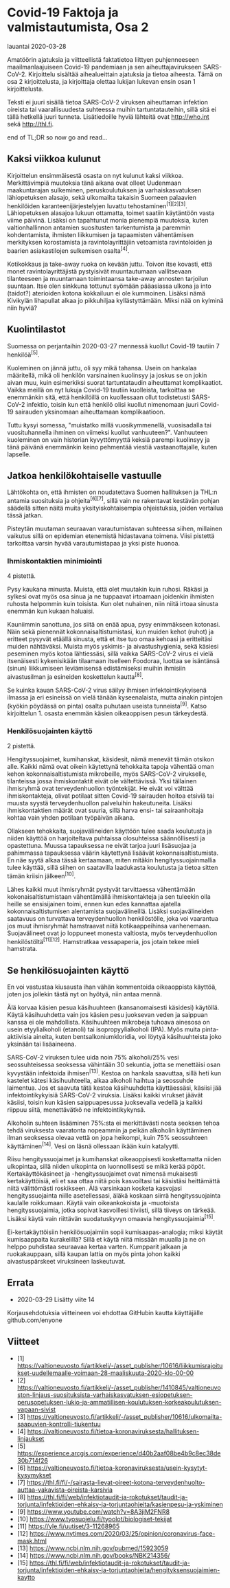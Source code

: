 # Covid-19 Faktoja ja valmistautumista, Osa 2

lauantai 2020-03-28

Amatöörin ajatuksia ja viitteellistä faktatietoa liittyen puhjenneeseen maailmanlaajuiseen Covid-19 pandemiaan ja sen
aiheuttajavirukseen SARS-CoV-2. Kirjoittelu sisältää aihealueittain ajatuksia ja tietoa aiheesta. Tämä on osa 2 kirjoittelusta,
ja kirjoittaja olettaa lukijan lukevan ensin osan 1 kirjoittelusta.

Teksti ei juuri sisällä tietoa SARS-CoV-2 viruksen aiheuttaman infektion oireista tai vaarallisuudesta suhteessa muihin
tartuntatauteihin, sillä sitä ei tällä hetkellä juuri tunneta. Lisätiedoille hyviä lähteitä ovat <http://who.int> sekä <http://thl.fi>.

end of TL;DR so now go and read...

## Kaksi viikkoa kulunut

Kirjoittelun ensimmäisestä osasta on nyt kulunut kaksi viikkoa. Merkittävimpiä muutoksia tänä aikana ovat olleet
Uudenmaan maakuntarajan sulkeminen, peruskoulutuksen ja varhaiskasvatuksen lähiopetuksen alasajo, sekä ulkomailta takaisin Suomeen
palaavien henkilöiden karanteenijärjestelyjen luvattu tehostaminen<sup>[1][2][3]</sup>. Lähiopetuksen alasajoa lukuun ottamatta, toimet
saatiin käytäntöön vasta viime päivinä. Lisäksi on tapahtunut monia pienempiä muutoksia, kuten valtionhallinnon antamien suositusten
tarkentumista ja paremmin kohdentamista, ihmisten liikkumisen ja tapaamisten vähentämisen merkityksen korostamista ja ravintolayrittäjiin
vetoamista ravintoloiden ja baarien asiakastilojen sulkemisen osalta<sup>[4]</sup>.

Kotikokkaus ja take-away ruoka on kevään juttu. Toivon itse kovasti, että monet ravintolayrittäjistä pystyisivät muuntautumaan vallitsevaan
tilanteeseen ja muuntamaan toimintaansa take-away annosten tarjoilun suuntaan. Itse olen sinkkuna tottunut syömään pääasiassa ulkona ja
into (taidot?) aterioiden kotona kokkailuun ei ole kummoinen. Lisäksi nämä Kivikylän lihapullat alkaa jo pikkuhiljaa kyllästyttämään.
Miksi nää on kylminä niin hyviä?

## Kuolintilastot

Suomessa on perjantaihin 2020-03-27 mennessä kuollut Covid-19 tautiin 7 henkilöä<sup>[5]</sup>.

Kuoleminen on jännä juttu, oli syy mikä tahansa. Usein on hankalaa määritellä, mikä oli henkilön varsinainen kuolinsyy ja joskus se on
jokin aivan muu, kuin esimerkiksi suorat tartuntataudin aiheuttamat komplikaatiot. Vaikka meillä on nyt lukuja Covid-19 tautiin kuolleista,
tarkoittaa se enemmänkin sitä, että henkilöillä on kuollessaan ollut todistetusti SARS-CoV-2 infektio, toisin kun että henkilö olisi kuollut
nimenomaan juuri Covid-19 sairauden yksinomaan aiheuttamaan komplikaatioon.

Tuttu kysyi somessa, "muistatko millä vuosikymmenellä, vuosisadalla tai vuosituhannella ihminen on viimeksi kuollut vanhuuteen?".
Vanhuuteen kuoleminen on vain historian kyvyttömyyttä keksiä parempi kuolinsyy ja tänä päivänä enemmänkin keino pehmentää viestiä vastaanottajalle,
kuten lapselle.

## Jatkoa henkilökohtaiselle vastuulle

Lähtökohta on, että ihmisten on noudatettava Suomen hallituksen ja THL:n antamia suosituksia ja ohjeita<sup>[6][7]</sup>, sillä vain ne rakentavat
kestävän pohjan säädellä sitten näitä muita yksityiskohtaisempia ohjeistuksia, joiden vertailua tässä jatkan.

Pisteytän muutaman seuraavan varautumistavan suhteessa siihen, millainen vaikutus sillä on epidemian etenemistä hidastavana toimena.
Viisi pistettä tarkoittaa varsin hyvää varautumistapaa ja yksi piste huonoa.

### Ihmiskontaktien minimiointi

4 pistettä.

Pysy kaukana minusta. Muista, että olet muutakin kuin ruhosi. Räkäsi ja sylkesi ovat myös osa sinua ja ne tuppaavat irtoamaan joidenkin ihmisten
ruhosta helpommin kuin toisista. Kun olet nuhainen, niin niitä irtoaa sinusta enemmän kun kukaan haluaisi.

Kauniimmin sanottuna, jos siitä on enää apua, pysy enimmäkseen kotonasi. Näin sekä pienennät kokonnaisaltistumistasi, kun muiden kehot (ruhot) ja
eritteet pysyvät etäällä sinusta, että et itse tuo omaa kehoasi ja eritteitäsi muiden nähtäväksi. Muista myös yskimis- ja aivastushygienia, sekä
käsiesi peseminen myös kotoa lähtiessäsi, sillä vaikka SARS-CoV-2 virus ei vielä itsenäisesti kykenisikään tilaamaan itselleen Foodoraa, luottaa se
isäntänsä (sinun) liikkumiseen leviämisensä edistämiseksi muihin ihmisiin aivastusilman ja esineiden koskettelun kautta<sup>[8]</sup>.

Se kuinka kauan SARS-CoV-2 virus säilyy ihmisen infektointikykyisenä ilmassa ja eri esineissä on vielä tänään kyseenalaista, mutta ainakin
pintojen (kyökin pöydässä on pinta) osalta puhutaan useista tunneista<sup>[9]</sup>. Katso kirjoittelun 1. osasta enemmän käsien oikeaoppisen pesun
tärkeydestä.

### Henkilösuojainten käyttö

2 pistettä.

Hengityssuojaimet, kumihanskat, käsidesit, nämä menevät tämän otsikon alle. Kaikki nämä ovat oikein käytettynä tehokkaita tapoja vähentää
oman kehon kokonnaisaltistumista mikrobeille, myös SARS-CoV-2 virukselle, tilanteissa jossa ihmiskontaktit eivät ole vältettävissä. Yksi
tällainen ihmisryhmä ovat terveydenhuollon työntekijät. He eivät voi välttää ihmiskontakteja, olivat potilaat sitten Covid-19 sairauden
hoitoa etsiviä tai muusta syystä terveydenhuollon palveluihin hakeutuneita. Lisäksi ihmiskontaktien määrät ovat suuria, sillä harva ensi- tai
sairaanhoitaja kohtaa vain yhden potilaan työpäivän aikana.

Ollakseen tehokkaita, suojavälineiden käyttöön tulee saada koulutusta ja niiden käyttöä on harjoiteltava puhtaissa olosuhteissa säännöllisesti
ja opastettuna. Muussa tapauksessa ne eivät tarjoa juuri lisäsuojaa ja pahimmassa tapauksessa väärin käytettynä lisäävät kokonnaisaltistumista.
En näe syytä alkaa tässä kertaamaan, miten mitäkin hengityssuojainmallia tulee käyttää, sillä siihen on saatavilla laadukasta koulutusta
ja tietoa sitten tämän kriisin jälkeen<sup>[10]</sup>.

Lähes kaikki muut ihmisryhmät pystyvät tarvittaessa vähentämään kokonaisaltistumistaan vähentämällä ihmiskontakteja ja sen tuleekin olla heille
se ensisijainen toimi, ennen kun edes kannattaa ajatella kokonnaisaltistumisen alentamista suojavälineillä. Lisäksi suojavälineiden saatavuus
on turvattava terveydenhuollon henkilöstölle, joka voi vaarantua jos muut ihmisryhmät hamstraavat niitä kotikaappeihinsa vanhenemaan.
Suojavälineet ovat jo loppuneet monesta valtiosta, myös terveydenhuollon henkilöstöltä<sup>[11][12]</sup>. Hamstratkaa vessapaperia, jos jotain
tekee mieli hamstrata.

## Se henkilösuojainten käyttö

En voi vastustaa kiusausta ihan vähän kommentoida oikeaoppista käyttöä, joten jos jollekin tästä nyt on hyötyä, niin antaa mennä.

Älä korvaa käsien pesua käsihuuhteen (kansanomaisesti käsidesi) käytöllä. Käytä käsihuuhdetta vain jos käsien pesu juoksevan veden ja saippuan
kanssa ei ole mahdollista. Käsihuuhteen mikrobeja tuhoava ainesosa on usein etyylialkoholi (etanoli) tai isopropyylialkoholi (IPA). Myös muita
pinta-aktiivisia aineita, kuten bentsalkoniumkloridia, voi löytyä käsihuuhteista joko yksinään tai lisäaineena.

SARS-CoV-2 viruksen tulee uida noin 75% alkoholi/25% vesi seossuhteisessa seoksessa vähintään 30 sekuntia, jotta se
menettäisi osan kyvystään infektoida ihmisen<sup>[13]</sup>. Kestoa on hankala saavuttaa, sillä heti kun kastelet kätesi käsihuuhteella, alkaa
alkoholi haihtua ja seossuhde laimentua. Jos et saavuta tätä kestoa käsihuuhdetta käyttäessäsi, käsiisi jää infektointikykyisiä SARS-CoV-2 viruksia.
Lisäksi kaikki virukset jäävät käsiisi, toisin kun käsien saippuapesussa juoksevalla vedellä ja kaikki riippuu siitä, menettävätkö ne infektointikykynsä.

Alkoholin suhteen lisääminen 75%:sta ei merkittävästi nosta seoksen tehoa tehdä viruksesta vaaratonta nopeammin ja pelkän alkoholin käyttäminen
ilman seoksessa olevaa vettä on jopa heikompi, kuin 75% seossuhteen käyttäminen<sup>[14]</sup>. Vesi on läsnä ollessaan ikään kuin katalyytti.

Riisu hengityssuojaimet ja kumihanskat oikeaoppisesti koskettamatta niiden ulkopintaa, sillä niiden ulkopinta on luonnollisesti se mikä kerää pöpöt.
Kertakäyttökäsineet ja -hengityssuojaimet ovat nimensä mukaisesti kertakäyttöisiä, eli et saa ottaa niitä pois kasvoiltasi tai käsistäsi
heittämättä niitä välittömästi roskikseen. Älä varsinkaan kosketa kasvojasi hengityssuojainta niille asetellessasi, äläkä koskaan siirrä
hengityssuojainta kaulalle roikkumaan. Käytä vain oikeankokoista ja -muotoista hengityssuojaimia, jotka sopivat kasvoillesi tiiviisti, sillä tiiveys
on tärkeää. Lisäksi käytä vain riittävän suodatuskyvyn omaavia hengityssuojaimia<sup>[15]</sup>.

Ei-kertakäyttöisiin henkilösuojaimiin sopii kumisaapas-analogia; miksi käytät kumisaappaita kurakelillä? Sillä et käytä niitä missään muualla ja ne
on helppo puhdistaa seuraavaa kertaa varten. Kumpparit jalkaan ja ruokakauppaan, sillä kaupan lattia on myös pinta johon kaikki aivastuspärskeet
viruksineen laskeutuvat.

## Errata

* 2020-03-29 Lisätty viite 14

Korjausehdotuksia viitteineen voi ehdottaa GitHubin kautta käyttäjälle github.com/enyone

## Viitteet

* [1] <https://valtioneuvosto.fi/artikkeli/-/asset_publisher/10616/liikkumisrajoitukset-uudellemaalle-voimaan-28-maaliskuuta-2020-klo-00-00>
* [2] <https://valtioneuvosto.fi/artikkeli/-/asset_publisher/1410845/valtioneuvoston-linjaus-suosituksista-varhaiskasvatuksen-esiopetuksen-perusopetuksen-lukio-ja-ammatillisen-koulutuksen-korkeakoulutuksen-vapaan-sivist>
* [3] <https://valtioneuvosto.fi/artikkeli/-/asset_publisher/10616/ulkomailta-saapuvien-kontrolli-tiukentuu>
* [4] <https://valtioneuvosto.fi/tietoa-koronaviruksesta/hallituksen-linjaukset>
* [5] <https://experience.arcgis.com/experience/d40b2aaf08be4b9c8ec38de30b714f26>
* [6] <https://valtioneuvosto.fi/tietoa-koronaviruksesta/usein-kysytyt-kysymykset>
* [7] <https://thl.fi/fi/-/sairasta-lievat-oireet-kotona-terveydenhuolto-auttaa-vakavista-oireista-karsivia>
* [8] <https://thl.fi/fi/web/infektiotaudit-ja-rokotukset/taudit-ja-torjunta/infektioiden-ehkaisy-ja-torjuntaohjeita/kasienpesu-ja-yskiminen>
* [9] <https://www.youtube.com/watch?v=8A3jiM2FNR8>
* [10] <https://www.tyosuojelu.fi/tyoolot/biologiset-tekijat>
* [11] <https://yle.fi/uutiset/3-11268965>
* [12] <https://www.nytimes.com/2020/03/25/opinion/coronavirus-face-mask.html>
* [13] <https://www.ncbi.nlm.nih.gov/pubmed/15923059>
* [14] <https://www.ncbi.nlm.nih.gov/books/NBK214356/>
* [15] <https://thl.fi/fi/web/infektiotaudit-ja-rokotukset/taudit-ja-torjunta/infektioiden-ehkaisy-ja-torjuntaohjeita/hengityksensuojaimien-kaytto>
